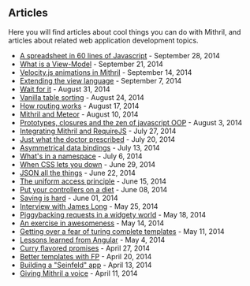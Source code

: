 ## Articles

Here you will find articles about cool things you can do with Mithril, and articles about related web application development topics.

- [A spreadsheet in 60 lines of Javascript](a-spreadsheet-in-60-lines-of-javascript.html) - September 28, 2014
- [What is a View-Model](what-is-a-view-model.html) - September 21, 2014
- [Velocity.js animations in Mithril](velocity-animations-in-mithril.html) - September 14, 2014
- [Extending the view language](extending-the-view-language.html) - September 7, 2014
- [Wait for it](wait-for-it.html) - August 31, 2014
- [Vanilla table sorting](vanilla-table-sorting.html) - August 24, 2014
- [How routing works](how-routing-works.html) - August 17, 2014
- [Mithril and Meteor](mithril-and-meteor.html) - August 10, 2014
- [Prototypes, closures and the zen of javascript OOP](prototypes-closures-and-the-zen-of-javascript-oop.html) - August 3, 2014
- [Integrating Mithril and RequireJS](integrating-mithril-and-requirejs.html) - July 27, 2014
- [Just what the doctor prescribed](just-what-the-doctor-prescribed.html) - July 20, 2014
- [Asymmetrical data bindings](asymmetrical-data-bindings.html) - July 13, 2014
- [What's in a namespace](whats-in-a-namespace.html) - July 6, 2014
- [When CSS lets you down](when-css-lets-you-down.html) - June 29, 2014
- [JSON all the things](json-all-the-things.html) - June 22, 2014
- [The uniform access principle](the-uniform-access-principle.html) - June 15, 2014
- [Put your controllers on a diet](put-your-controllers-on-a-diet.html) - June 08, 2014
- [Saving is hard](saving-is-hard.html) - June 01, 2014
- [Interview with James Long](interview-with-james-long.html) - May 25, 2014
- [Piggybacking requests in a widgety world](piggybacking-requests-in-a-widgety-world.html) - May 18, 2014
- [An exercise in awesomeness](an-exercise-in-awesomeness.html) - May 14, 2014
- [Getting over a fear of turing complete templates](getting-over-a-fear-of-turing-complete-templates.html) - May 11, 2014
- [Lessons learned from Angular](lessons-learned-from-angular.html) - May 4, 2014
- [Curry flavored promises](curry-flavored-promises.html) - April 27, 2014
- [Better templates with FP](better-templates-with-fp.html) - April 20, 2014
- [Building a "Seinfeld" app](building-a-seinfeld-app.html) - April 13, 2014
- [Giving Mithril a voice](giving-mithril-a-voice.html) - April 11, 2014
